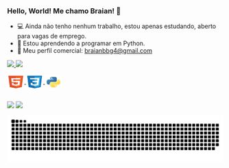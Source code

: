 ### Hello, World! Me chamo Braian! 👋

- 💻 Ainda não tenho nenhum trabalho, estou apenas estudando, aberto para vagas de emprego.
- 🍃 Estou aprendendo a programar em Python.
- 📩 Meu perfil comercial: braianbbg4@gmail.com

 <div>
  <a href="https://github.com/LazypaC2">
  <img height="180em" src="https://github-readme-stats.vercel.app/api?username=LazypaC2&show_icons=true&theme=dark&include_all_commits=true&count_private=true"/>
  <img height="180em" src="https://github-readme-stats.vercel.app/api/top-langs/?username=LazypaC2&layout=compact&langs_count=7&theme=dark"/>
</div>
<div style="display: inline_block"><br>
  <img align="center" alt="Rafa-HTML" height="30" width="40" src="https://raw.githubusercontent.com/devicons/devicon/master/icons/html5/html5-original.svg">
  <img align="center" alt="Rafa-CSS" height="30" width="40" src="https://raw.githubusercontent.com/devicons/devicon/master/icons/css3/css3-original.svg">
  <img align="center" alt="Rafa-Python" height="30" width="40" src="https://raw.githubusercontent.com/devicons/devicon/master/icons/python/python-original.svg">
</div>
 
 ##
 
 <div>
  <a href="https://www.instagram.com/lazy_pac/" target="_blank"><img src="https://img.shields.io/badge/-Instagram-%23E4405F?style=for-the-badge&logo=instagram&logoColor=white" target="_blank"></a>
  <a href="https://www.linkedin.com/in/braian-b-gonçalves-aa0a8020a/" target="_blank"><img src="https://img.shields.io/badge/-LinkedIn-%230077B5?style=for-the-badge&logo=linkedin&logoColor=white" target="_blank"></a> 
</div>
<div>

![Snake animation](https://github.com/LazypaC2/LazypaC2/blob/output/github-contribution-grid-snake.svg)
 
</div>
